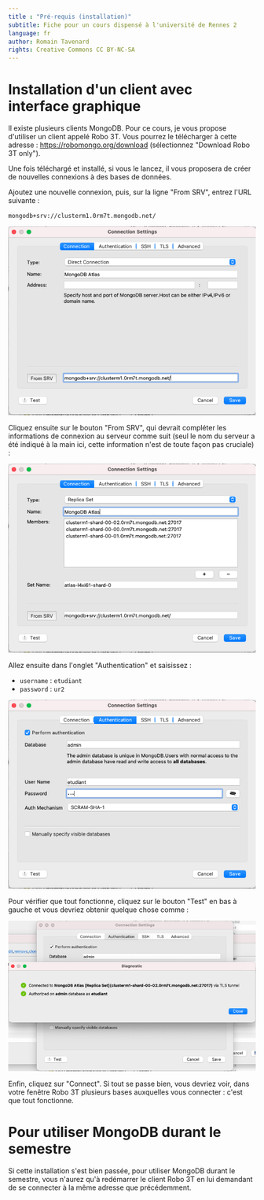 ```yaml
---
title : "Pré-requis (installation)"
subtitle: Fiche pour un cours dispensé à l'université de Rennes 2
language: fr
author: Romain Tavenard
rights: Creative Commons CC BY-NC-SA
---
```


# Installation d'un client avec interface graphique

Il existe plusieurs clients MongoDB. Pour ce cours, je vous propose d'utiliser
un client appelé Robo 3T. Vous pourrez le télécharger à cette adresse :
<https://robomongo.org/download> (sélectionnez "Download Robo 3T only").

Une fois téléchargé et installé, si vous le lancez, il vous proposera de créer
de nouvelles connexions à des bases de données.

Ajoutez une nouvelle connexion, puis, sur la ligne "From SRV", entrez l'URL
suivante :

```
mongodb+srv://clusterm1.0rm7t.mongodb.net/
```

![](img/connect_atlas_1.png)

Cliquez ensuite sur le bouton "From SRV", qui devrait compléter les
informations de connexion au serveur comme suit (seul le nom du serveur a été
indiqué à la main ici, cette information n'est de toute façon pas cruciale) :

![](img/connect_atlas_2.png)

Allez ensuite dans l'onglet "Authentication" et saisissez :

* `username` : `etudiant`
* `password` : `ur2`

![](img/connect_atlas_3.png)

Pour vérifier que tout fonctionne, cliquez sur le bouton "Test" en bas à gauche
et vous devriez obtenir quelque chose comme :

![](img/connect_atlas_4.png)

Enfin, cliquez sur "Connect".
Si tout se passe bien, vous devriez voir, dans votre fenêtre Robo 3T plusieurs
bases auxquelles vous connecter : c'est que tout fonctionne.

# Pour utiliser MongoDB durant le semestre

Si cette installation s'est bien passée, pour utiliser MongoDB durant le
semestre, vous n'aurez qu'à redémarrer le client Robo 3T en lui demandant de se
connecter à la même
adresse que précédemment.
